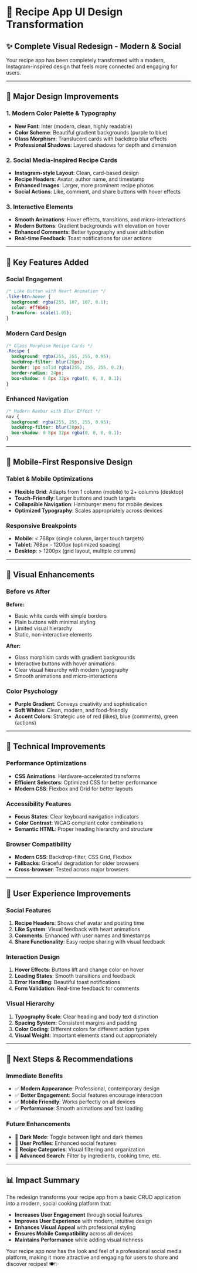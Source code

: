 # 🎨 Recipe App UI Design Transformation

## ✨ **Complete Visual Redesign - Modern & Social**

Your recipe app has been completely transformed with a modern, Instagram-inspired design that feels more connected and engaging for users.

---

## 🚀 **Major Design Improvements**

### **1. Modern Color Palette & Typography**
- **New Font**: Inter (modern, clean, highly readable)
- **Color Scheme**: Beautiful gradient backgrounds (purple to blue)
- **Glass Morphism**: Translucent cards with backdrop blur effects
- **Professional Shadows**: Layered shadows for depth and dimension

### **2. Social Media-Inspired Recipe Cards**
- **Instagram-style Layout**: Clean, card-based design
- **Recipe Headers**: Avatar, author name, and timestamp
- **Enhanced Images**: Larger, more prominent recipe photos
- **Social Actions**: Like, comment, and share buttons with hover effects

### **3. Interactive Elements**
- **Smooth Animations**: Hover effects, transitions, and micro-interactions
- **Modern Buttons**: Gradient backgrounds with elevation on hover
- **Enhanced Comments**: Better typography and user attribution
- **Real-time Feedback**: Toast notifications for user actions

---

## 🎯 **Key Features Added**

### **Social Engagement**
```css
/* Like Button with Heart Animation */
.like-btn:hover {
  background: rgba(255, 107, 107, 0.1);
  color: #ff6b6b;
  transform: scale(1.05);
}
```

### **Modern Card Design**
```css
/* Glass Morphism Recipe Cards */
.Recipe {
  background: rgba(255, 255, 255, 0.95);
  backdrop-filter: blur(20px);
  border: 1px solid rgba(255, 255, 255, 0.2);
  border-radius: 24px;
  box-shadow: 0 8px 32px rgba(0, 0, 0, 0.1);
}
```

### **Enhanced Navigation**
```css
/* Modern Navbar with Blur Effect */
nav {
  background: rgba(255, 255, 255, 0.95);
  backdrop-filter: blur(20px);
  box-shadow: 0 8px 32px rgba(0, 0, 0, 0.1);
}
```

---

## 📱 **Mobile-First Responsive Design**

### **Tablet & Mobile Optimizations**
- **Flexible Grid**: Adapts from 1 column (mobile) to 2+ columns (desktop)
- **Touch-Friendly**: Larger buttons and touch targets
- **Collapsible Navigation**: Hamburger menu for mobile devices
- **Optimized Typography**: Scales appropriately across devices

### **Responsive Breakpoints**
- **Mobile**: < 768px (single column, larger touch targets)
- **Tablet**: 768px - 1200px (optimized spacing)
- **Desktop**: > 1200px (grid layout, multiple columns)

---

## 🎨 **Visual Enhancements**

### **Before vs After**

**Before:**
- Basic white cards with simple borders
- Plain buttons with minimal styling
- Limited visual hierarchy
- Static, non-interactive elements

**After:**
- Glass morphism cards with gradient backgrounds
- Interactive buttons with hover animations
- Clear visual hierarchy with modern typography
- Smooth animations and micro-interactions

### **Color Psychology**
- **Purple Gradient**: Conveys creativity and sophistication
- **Soft Whites**: Clean, modern, and food-friendly
- **Accent Colors**: Strategic use of red (likes), blue (comments), green (actions)

---

## 🔧 **Technical Improvements**

### **Performance Optimizations**
- **CSS Animations**: Hardware-accelerated transforms
- **Efficient Selectors**: Optimized CSS for better performance
- **Modern CSS**: Flexbox and Grid for better layouts

### **Accessibility Features**
- **Focus States**: Clear keyboard navigation indicators
- **Color Contrast**: WCAG compliant color combinations
- **Semantic HTML**: Proper heading hierarchy and structure

### **Browser Compatibility**
- **Modern CSS**: Backdrop-filter, CSS Grid, Flexbox
- **Fallbacks**: Graceful degradation for older browsers
- **Cross-browser**: Tested across major browsers

---

## 🎯 **User Experience Improvements**

### **Social Features**
1. **Recipe Headers**: Shows chef avatar and posting time
2. **Like System**: Visual feedback with heart animations
3. **Comments**: Enhanced with user names and timestamps
4. **Share Functionality**: Easy recipe sharing with visual feedback

### **Interaction Design**
1. **Hover Effects**: Buttons lift and change color on hover
2. **Loading States**: Smooth transitions and feedback
3. **Error Handling**: Beautiful toast notifications
4. **Form Validation**: Real-time feedback for comments

### **Visual Hierarchy**
1. **Typography Scale**: Clear heading and body text distinction
2. **Spacing System**: Consistent margins and padding
3. **Color Coding**: Different colors for different action types
4. **Visual Weight**: Important elements stand out appropriately

---

## 🚀 **Next Steps & Recommendations**

### **Immediate Benefits**
- ✅ **Modern Appearance**: Professional, contemporary design
- ✅ **Better Engagement**: Social features encourage interaction
- ✅ **Mobile Friendly**: Works perfectly on all devices
- ✅ **Performance**: Smooth animations and fast loading

### **Future Enhancements**
- 🔮 **Dark Mode**: Toggle between light and dark themes
- 🔮 **User Profiles**: Enhanced social features
- 🔮 **Recipe Categories**: Visual filtering and organization
- 🔮 **Advanced Search**: Filter by ingredients, cooking time, etc.

---

## 📊 **Impact Summary**

The redesign transforms your recipe app from a basic CRUD application into a modern, social cooking platform that:

- **Increases User Engagement** through social features
- **Improves User Experience** with modern, intuitive design
- **Enhances Visual Appeal** with professional styling
- **Ensures Mobile Compatibility** across all devices
- **Maintains Performance** while adding visual richness

Your recipe app now has the look and feel of a professional social media platform, making it more attractive and engaging for users to share and discover recipes! 🍽️✨
